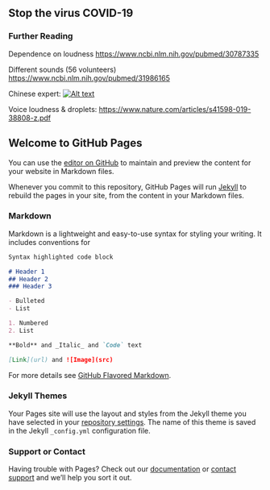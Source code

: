 ## Stop the virus COVID-19

### Further Reading

Dependence on loudness
https://www.ncbi.nlm.nih.gov/pubmed/30787335
 
Different sounds (56 volunteers)
https://www.ncbi.nlm.nih.gov/pubmed/31986165
 

Chinese expert:
[![Alt text](https://img.youtube.com/vi/VID/0.jpg)](https://www.youtube.com/watch?v=F5YVufqV8rs)

Voice loudness & droplets:
https://www.nature.com/articles/s41598-019-38808-z.pdf

## Welcome to GitHub Pages

You can use the [editor on GitHub](https://github.com/stoptheviruscovid19/stoptheviruscovid19.github.io/edit/master/index.md) to maintain and preview the content for your website in Markdown files.

Whenever you commit to this repository, GitHub Pages will run [Jekyll](https://jekyllrb.com/) to rebuild the pages in your site, from the content in your Markdown files.

### Markdown

Markdown is a lightweight and easy-to-use syntax for styling your writing. It includes conventions for

```markdown
Syntax highlighted code block

# Header 1
## Header 2
### Header 3

- Bulleted
- List

1. Numbered
2. List

**Bold** and _Italic_ and `Code` text

[Link](url) and ![Image](src)
```

For more details see [GitHub Flavored Markdown](https://guides.github.com/features/mastering-markdown/).

### Jekyll Themes

Your Pages site will use the layout and styles from the Jekyll theme you have selected in your [repository settings](https://github.com/stoptheviruscovid19/stoptheviruscovid19.github.io/settings). The name of this theme is saved in the Jekyll `_config.yml` configuration file.

### Support or Contact

Having trouble with Pages? Check out our [documentation](https://help.github.com/categories/github-pages-basics/) or [contact support](https://github.com/contact) and we’ll help you sort it out.
